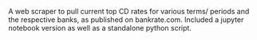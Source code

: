 A web scraper to pull current top CD rates for various terms/ periods and the respective banks, as published on bankrate.com.
Included a jupyter notebook version as well as a standalone python script.
